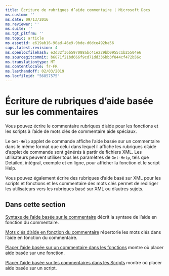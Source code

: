 ```yaml
---
title: Écriture de rubriques d’aide commentaire | Microsoft Docs
ms.custom: ''
ms.date: 09/13/2016
ms.reviewer: ''
ms.suite: ''
ms.tgt_pltfrm: ''
ms.topic: article
ms.assetid: e619ab16-90ad-46e9-9bde-d6dce492ba56
caps.latest.revision: 4
ms.openlocfilehash: e3d32f36b597088abc41e229bb0955c1b25504e6
ms.sourcegitcommit: b6871f21bd666f9cd71dd336bb3f844cf472b56c
ms.translationtype: MT
ms.contentlocale: fr-FR
ms.lasthandoff: 02/03/2019
ms.locfileid: "56857575"
---
```

# <a name="writing-comment-based-help-topics"></a>Écriture de rubriques d’aide basée sur les commentaires

Vous pouvez écrire le commentaire rubriques d’aide pour les fonctions et les scripts à l’aide de mots clés de commentaire aide spéciaux.

 Le `Get-Help` applet de commande affiche l’aide basée sur un commentaire dans le même format que celui dans lequel il affiche les rubriques d’aide d’applet de commande sont générés à partir de fichiers XML. Les utilisateurs peuvent utiliser tous les paramètres de `Get-Help`, tels que Detailed, intégral, exemple et en ligne, pour afficher la fonction et le script Help.

 Vous pouvez également écrire des rubriques d’aide basé sur XML pour les scripts et fonctions et les commentaire des mots clés permet de rediriger les utilisateurs vers les rubriques basé sur XML ou d’autres sujets.

## <a name="in-this-section"></a>Dans cette section

 [Syntaxe de l’aide basée sur le commentaire](./syntax-of-comment-based-help.md) décrit la syntaxe de l’aide en fonction du commentaire.

 [Mots clés d’aide en fonction du commentaire](./comment-based-help-keywords.md) répertorie les mots clés dans l’aide en fonction du commentaire.

 [Placer l’aide basée sur un commentaire dans les fonctions](./placing-comment-based-help-in-functions.md) montre où placer aide basée sur une fonction.

 [Placer l’aide basée sur les commentaires dans les Scripts](./placing-comment-based-help-in-scripts.md) montre où placer aide basée sur un script.